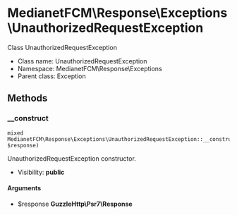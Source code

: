 MedianetFCM\Response\Exceptions\UnauthorizedRequestException
===============

Class UnauthorizedRequestException




* Class name: UnauthorizedRequestException
* Namespace: MedianetFCM\Response\Exceptions
* Parent class: Exception







Methods
-------


### __construct

    mixed MedianetFCM\Response\Exceptions\UnauthorizedRequestException::__construct(\GuzzleHttp\Psr7\Response $response)

UnauthorizedRequestException constructor.



* Visibility: **public**


#### Arguments
* $response **GuzzleHttp\Psr7\Response**


